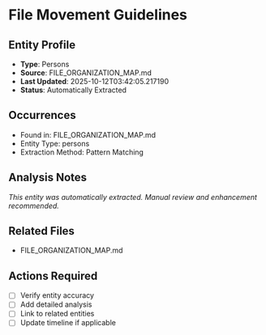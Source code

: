 # File Movement Guidelines

## Entity Profile
- **Type**: Persons
- **Source**: FILE_ORGANIZATION_MAP.md
- **Last Updated**: 2025-10-12T03:42:05.217190
- **Status**: Automatically Extracted

## Occurrences
- Found in: FILE_ORGANIZATION_MAP.md
- Entity Type: persons
- Extraction Method: Pattern Matching

## Analysis Notes
*This entity was automatically extracted. Manual review and enhancement recommended.*

## Related Files
- FILE_ORGANIZATION_MAP.md

## Actions Required
- [ ] Verify entity accuracy
- [ ] Add detailed analysis
- [ ] Link to related entities
- [ ] Update timeline if applicable
